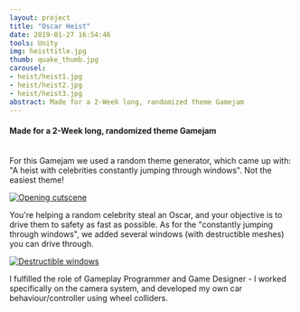 ```yaml
---
layout: project
title: "Oscar Heist"
date: 2019-01-27 16:54:46
tools: Unity
img: heisttitle.jpg
thumb: quake_thumb.jpg
carousel:
- heist/heist1.jpg
- heist/heist2.jpg
- heist/heist3.jpg
abstract: Made for a 2-Week long, randomized theme Gamejam
---
```

#### Made for a 2-Week long, randomized theme Gamejam
<br>
For this Gamejam we used a random theme generator, which came up with: "A heist with celebrities constantly jumping through windows". Not the easiest theme!

[![Opening cutscene](https://i.gyazo.com/b5ad81dab54d99e414511f8dcee703a8.gif)](https://gyazo.com/b5ad81dab54d99e414511f8dcee703a8)

You're helping a random celebrity steal an Oscar, and your objective is to drive them to safety as fast as possible. As for the "constantly jumping through windows", we added several windows (with destructible meshes) you can drive through.

[![Destructible windows](https://i.gyazo.com/e5d3ec69494b308602d07dc3864cf827.gif)](https://gyazo.com/e5d3ec69494b308602d07dc3864cf827)

I fulfilled the role of Gameplay Programmer and Game Designer - I worked specifically on the camera system, and developed my own car behaviour/controller using wheel colliders.
